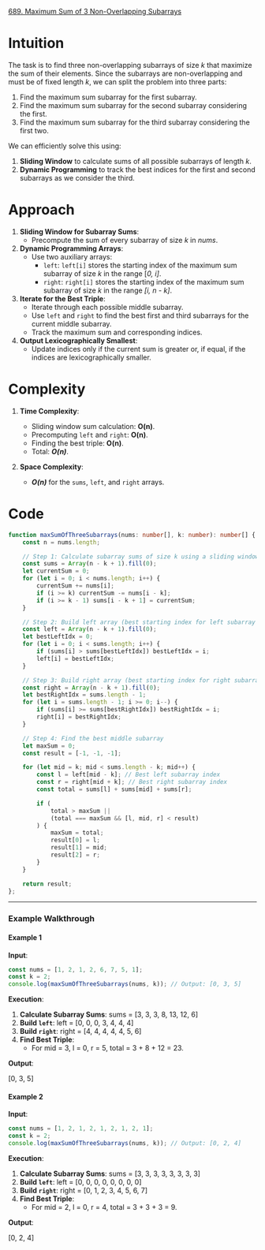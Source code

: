 [689. Maximum Sum of 3 Non-Overlapping Subarrays](https://leetcode.com/problems/maximum-sum-of-3-non-overlapping-subarrays/)

# Intuition

The task is to find three non-overlapping subarrays of size *k* that maximize the sum of their elements. Since the subarrays are non-overlapping and must be of fixed length *k*, we can split the problem into three parts:
1. Find the maximum sum subarray for the first subarray.
2. Find the maximum sum subarray for the second subarray considering the first.
3. Find the maximum sum subarray for the third subarray considering the first two.

We can efficiently solve this using:
1. **Sliding Window** to calculate sums of all possible subarrays of length *k*.
2. **Dynamic Programming** to track the best indices for the first and second subarrays as we consider the third.

# Approach

1. **Sliding Window for Subarray Sums**:
    - Precompute the sum of every subarray of size *k* in *nums*.
2. **Dynamic Programming Arrays**:
    - Use two auxiliary arrays:
        - `left`: `left[i]` stores the starting index of the maximum sum subarray of size *k* in the range [*0, i]*.
        - `right`: `right[i]` stores the starting index of the maximum sum subarray of size *k* in the range *[i, n - k]*.
3. **Iterate for the Best Triple**:
    - Iterate through each possible middle subarray.
    - Use `left` and `right` to find the best first and third subarrays for the current middle subarray.
    - Track the maximum sum and corresponding indices.
4. **Output Lexicographically Smallest**:    
    - Update indices only if the current sum is greater or, if equal, if the indices are lexicographically smaller.

# Complexity

1. **Time Complexity**:
    - Sliding window sum calculation: **O(n)**.
    - Precomputing `left` and `right`: **O(n)**.
    - Finding the best triple: **O(n)**.
    - Total: ***O(n)***.
	
2. **Space Complexity**:
    - ***O(n)*** for the `sums`, `left`, and `right` arrays.

# Code

```typescript
function maxSumOfThreeSubarrays(nums: number[], k: number): number[] {
    const n = nums.length;

    // Step 1: Calculate subarray sums of size k using a sliding window
    const sums = Array(n - k + 1).fill(0);
    let currentSum = 0;
    for (let i = 0; i < nums.length; i++) {
        currentSum += nums[i];
        if (i >= k) currentSum -= nums[i - k];
        if (i >= k - 1) sums[i - k + 1] = currentSum;
    }

    // Step 2: Build left array (best starting index for left subarray ending at i)
    const left = Array(n - k + 1).fill(0);
    let bestLeftIdx = 0;
    for (let i = 0; i < sums.length; i++) {
        if (sums[i] > sums[bestLeftIdx]) bestLeftIdx = i;
        left[i] = bestLeftIdx;
    }

    // Step 3: Build right array (best starting index for right subarray starting at i)
    const right = Array(n - k + 1).fill(0);
    let bestRightIdx = sums.length - 1;
    for (let i = sums.length - 1; i >= 0; i--) {
        if (sums[i] >= sums[bestRightIdx]) bestRightIdx = i;
        right[i] = bestRightIdx;
    }

    // Step 4: Find the best middle subarray
    let maxSum = 0;
    const result = [-1, -1, -1];

    for (let mid = k; mid < sums.length - k; mid++) {
        const l = left[mid - k]; // Best left subarray index
        const r = right[mid + k]; // Best right subarray index
        const total = sums[l] + sums[mid] + sums[r];

        if (
            total > maxSum || 
            (total === maxSum && [l, mid, r] < result)
        ) {
            maxSum = total;
            result[0] = l;
            result[1] = mid;
            result[2] = r;
        }
    }

    return result;
};

```

---

### **Example Walkthrough**

#### **Example 1**

**Input**:

```typescript
const nums = [1, 2, 1, 2, 6, 7, 5, 1];
const k = 2;
console.log(maxSumOfThreeSubarrays(nums, k)); // Output: [0, 3, 5]
```

**Execution**:

1. **Calculate Subarray Sums**: sums = [3, 3, 3, 8, 13, 12, 6]
2. **Build `left`**: left = [0, 0, 0, 3, 4, 4, 4]
3. **Build `right`**: right = [4, 4, 4, 4, 4, 5, 6]
4. **Find Best Triple**:
    - For mid = 3, l = 0, r = 5, total = 3 + 8 + 12 = 23.

**Output**:

[0, 3, 5]

#### **Example 2**

**Input**:

```typescript
const nums = [1, 2, 1, 2, 1, 2, 1, 2, 1];
const k = 2;
console.log(maxSumOfThreeSubarrays(nums, k)); // Output: [0, 2, 4]
```

**Execution**:

1. **Calculate Subarray Sums**: sums = [3, 3, 3, 3, 3, 3, 3, 3]
2. **Build `left`**: left = [0, 0, 0, 0, 0, 0, 0, 0]
3. **Build `right`**: right = [0, 1, 2, 3, 4, 5, 6, 7]
4. **Find Best Triple**:
    - For mid = 2, l = 0, r = 4, total = 3 + 3 + 3 = 9.

**Output**:

[0, 2, 4]